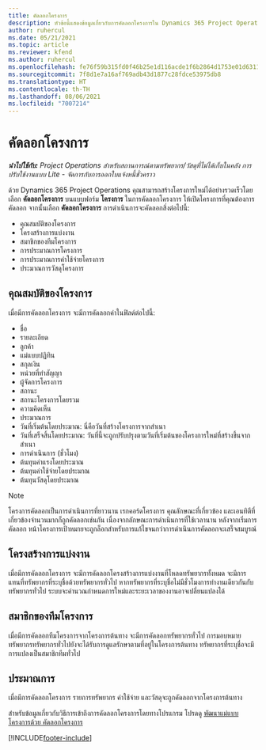 ```yaml
---
title: คัดลอกโครงการ
description: หัวข้อนี้แสดงข้อมูลเกี่ยวกับการคัดลอกโครงการใน Dynamics 365 Project Operations
author: ruhercul
ms.date: 05/21/2021
ms.topic: article
ms.reviewer: kfend
ms.author: ruhercul
ms.openlocfilehash: fe76f59b315fd0f46b25e1d116acde1f6b2864d1753e01d6311ea93ae7d116fc
ms.sourcegitcommit: 7f8d1e7a16af769adb43d1877c28fdce53975db8
ms.translationtype: HT
ms.contentlocale: th-TH
ms.lasthandoff: 08/06/2021
ms.locfileid: "7007214"
---
```

# <a name="copy-a-project"></a>คัดลอกโครงการ

_**นำไปใช้กับ:** Project Operations สำหรับสถานการณ์ตามทรัพยากร/วัสดุที่ไม่ได้เก็บในคลัง การปรับใช้งานแบบ Lite - จัดการกับการออกใบแจ้งหนี้ชั่วคราว_

ด้วย Dynamics 365 Project Operations คุณสามารถสร้างโครงการใหม่ได้อย่างรวดเร็วโดยเลือก **คัดลอกโครงการ** บนแบบฟอร์ม **โครงการ** ในการคัดลอกโครงการ ให้เปิดโครงการที่คุณต้องการคัดลอก จากนั้นเลือก **คัดลอกโครงการ** การดำเนินการจะคัดลอกสิ่งต่อไปนี้:

- คุณสมบัติของโครงการ 
- โครงสร้างการแบ่งงาน
- สมาชิกของทีมโครงการ
- การประมาณการโครงการ
- การประมาณการค่าใช้จ่ายโครงการ
- ประมาณการวัสดุโครงการ

## <a name="project-properties"></a>คุณสมบัติของโครงการ

เมื่อมีการคัดลอกโครงการ จะมีการคัดลอกค่าในฟิลด์ต่อไปนี้:

- ชื่อ
- รายละเอียด
- ลูกค้า
- แม่แบบปฏิทิน
- สกุลเงิน
- หน่วยที่ทำสัญญา
- ผู้จัดการโครงการ
- สถานะ
- สถานะโครงการโดยรวม
- ความคิดเห็น
- ประมาณการ
- วันที่เริ่มต้นโดยประมาณ: นี่คือวันที่สร้างโครงการจากสำเนา
- วันที่เสร็จสิ้นโดยประมาณ: วันที่นี้จะถูกปรับปรุงตามวันที่เริ่มต้นของโครงการใหม่ที่สร้างขึ้นจากสำเนา
- การดำเนินการ (ชั่วโมง)
- ต้นทุนค่าแรงโดยประมาณ
- ต้นทุนค่าใช้จ่ายโดยประมาณ
- ต้นทุนวัสดุโดยประมาณ

> [!NOTE]
> โครงการคัดลอกเป็นการดำเนินการที่ยาวนาน เรกคอร์ดโครงการ คุณลักษณะที่เกี่ยวข้อง และเอนทิตีที่เกี่ยวข้องจำนวนมากก็ถูกคัดลอกเช่นกัน เนื่องจากลักษณะการดำเนินการที่ใช้เวลานาน หลังจากเริ่มการคัดลอก หน้าโครงการเป้าหมายจะถูกล็อกสำหรับการแก้ไขจนกว่าการดำเนินการคัดลอกจะเสร็จสมบูรณ์

## <a name="work-breakdown-structure"></a>โครงสร้างการแบ่งงาน

เมื่อมีการคัดลอกโครงการ จะมีการคัดลอกโครงสร้างการแบ่งงานที่โหลดทรัพยากรทั้งหมด จะมีการแทนที่ทรัพยากรที่ระบุชื่อด้วยทรัพยากรทั่วไป หากทรัพยากรที่ระบุชื่อไม่มีชั่วโมงการทำงานเดียวกันกับทรัพยากรทั่วไป ระบบจะคำนวณกำหนดการใหม่และระยะเวลาของงานอาจเปลี่ยนแปลงได้

## <a name="project-team-members"></a>สมาชิกของทีมโครงการ

เมื่อมีการคัดลอกทีมโครงการจากโครงการต้นทาง จะมีการคัดลอกทรัพยากรทั่วไป การมอบหมายทรัพยากรทรัพยากรทั่วไปยังจะได้รับการดูแลรักษาตามที่อยู่ในโครงการต้นทาง ทรัพยากรที่ระบุชื่อจะมีการแปลงเป็นสมาชิกทีมทั่วไป

## <a name="estimates"></a>ประมาณการ

เมื่อมีการคัดลอกโครงการ รายการทรัพยากร ค่าใช้จ่าย และวัสดุจะถูกคัดลอกจากโครงการต้นทาง 

สำหรับข้อมูลเกี่ยวกับวิธีการเข้าถึงการคัดลอกโครงการโดยทางโปรแกรม โปรดดู [พัฒนาแม่แบบโครงการด้วย คัดลอกโครงการ](dev-copy-project.md)


[!INCLUDE[footer-include](../includes/footer-banner.md)]
